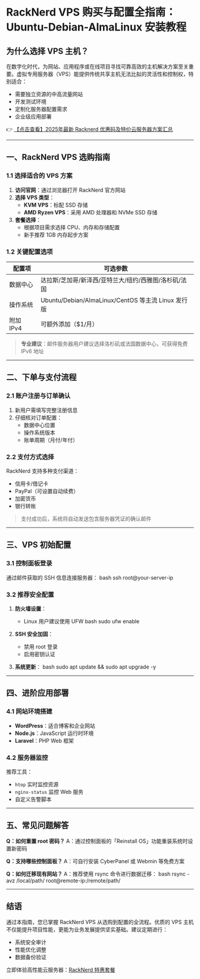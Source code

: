 # RackNerd VPS 购买与配置全指南：Ubuntu-Debian-AlmaLinux 安装教程

## 为什么选择 VPS 主机？

在数字化时代，为网站、应用程序或在线项目寻找可靠高效的主机解决方案至关重要。虚拟专用服务器（VPS）能提供传统共享主机无法比拟的灵活性和控制权，特别适合：

- 需要独立资源的中高流量网站
- 开发测试环境
- 定制化服务器配置需求
- 企业级应用部署

👉 [【点击查看】2025年最新 Racknerd 优惠码及特价云服务器方案汇总](https://bit.ly/Rack_Nerd)

---

## 一、RackNerd VPS 选购指南

### 1.1 选择适合的 VPS 方案

1. **访问官网**：通过浏览器打开 RackNerd 官方网站
2. **选择 VPS 类型**：
   - **KVM VPS**：标配 SSD 存储
   - **AMD Ryzen VPS**：采用 AMD 处理器和 NVMe SSD 存储
3. **套餐选择**：
   - 根据项目需求选择 CPU、内存和存储配置
   - 新手推荐 1GB 内存起步方案

### 1.2 关键配置选项

| 配置项       | 可选参数                                                                 |
|--------------|--------------------------------------------------------------------------|
| 数据中心     | 达拉斯/芝加哥/新泽西/亚特兰大/纽约/西雅图/洛杉矶/法国                   |
| 操作系统     | Ubuntu/Debian/AlmaLinux/CentOS 等主流 Linux 发行版                       |
| 附加 IPv4    | 可额外添加（$1/月）                                                     |

> **专业建议**：邮件服务器用户建议选择洛杉矶或法国数据中心，可获得免费 IPv6 地址

---

## 二、下单与支付流程

### 2.1 账户注册与订单确认
1. 新用户需填写完整注册信息
2. 仔细核对订单配置：
   - 数据中心位置
   - 操作系统版本
   - 账单周期（月付/年付）

### 2.2 支付方式选择
RackNerd 支持多种支付渠道：
- 信用卡/借记卡
- PayPal（可设置自动续费）
- 加密货币
- 银行转账

> 支付成功后，系统将自动发送包含服务器凭证的确认邮件

---

## 三、VPS 初始配置

### 3.1 控制面板登录
通过邮件获取的 SSH 信息连接服务器：
bash
ssh root@your-server-ip

### 3.2 推荐安全配置
1. **防火墙设置**：
   - Linux 用户建议使用 UFW
   bash
   sudo ufw enable
   
2. **SSH 安全加固**：
   - 禁用 root 登录
   - 启用密钥认证
3. **系统更新**：
   bash
   sudo apt update && sudo apt upgrade -y
   

---

## 四、进阶应用部署

### 4.1 网站环境搭建
- **WordPress**：适合博客和企业网站
- **Node.js**：JavaScript 运行时环境
- **Laravel**：PHP Web 框架

### 4.2 服务器监控
推荐工具：
- `htop` 实时监控资源
- `nginx-status` 监控 Web 服务
- 自定义告警脚本

---

## 五、常见问题解答

**Q：如何重置 root 密码？**
A：通过控制面板的「Reinstall OS」功能重装系统时设置新密码

**Q：支持哪些控制面板？**
A：可自行安装 CyberPanel 或 Webmin 等免费方案

**Q：如何迁移现有网站？**
A：推荐使用 rsync 命令进行数据迁移：
bash
rsync -avz /local/path/ root@remote-ip:/remote/path/

---

## 结语

通过本指南，您已掌握 RackNerd VPS 从选购到配置的全流程。优质的 VPS 主机不仅能提升项目性能，更能为业务发展提供坚实基础。建议定期进行：

- 系统安全审计
- 性能优化调整
- 数据备份验证

立即体验高性能云服务器：[RackNerd 特惠套餐](https://bit.ly/Rack_Nerd)